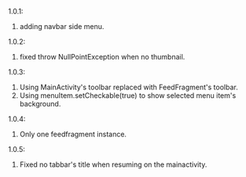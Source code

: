 1.0.1:
   1. adding navbar side menu.


1.0.2:
   1. fixed throw NullPointException when no thumbnail.

1.0.3:
   1. Using MainActivity's toolbar replaced with FeedFragment's toolbar.
   2. Using menuItem.setCheckable(true) to show selected menu item's background.

1.0.4:
   1. Only one feedfragment instance.

1.0.5:
   1. Fixed no tabbar's title when resuming on the mainactivity.